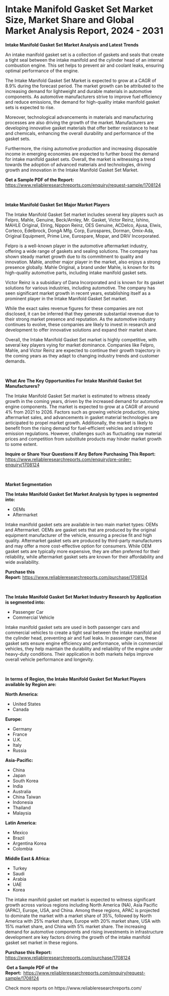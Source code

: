 <p><h1>Intake Manifold Gasket Set Market Size, Market Share and Global Market Analysis Report, 2024 - 2031</h1></p><p><strong>Intake Manifold Gasket Set Market Analysis and Latest Trends</strong></p>
<p><p>An intake manifold gasket set is a collection of gaskets and seals that create a tight seal between the intake manifold and the cylinder head of an internal combustion engine. This set helps to prevent air and coolant leaks, ensuring optimal performance of the engine.</p><p>The Intake Manifold Gasket Set Market is expected to grow at a CAGR of 8.9% during the forecast period. The market growth can be attributed to the increasing demand for lightweight and durable materials in automotive components. As automotive manufacturers strive to improve fuel efficiency and reduce emissions, the demand for high-quality intake manifold gasket sets is expected to rise.</p><p>Moreover, technological advancements in materials and manufacturing processes are also driving the growth of the market. Manufacturers are developing innovative gasket materials that offer better resistance to heat and chemicals, enhancing the overall durability and performance of the gasket sets.</p><p>Furthermore, the rising automotive production and increasing disposable income in emerging economies are expected to further boost the demand for intake manifold gasket sets. Overall, the market is witnessing a trend towards the adoption of advanced materials and technologies, driving growth and innovation in the Intake Manifold Gasket Set Market.</p></p>
<p><strong>Get a Sample PDF of the Report:&nbsp;</strong> <a href="https://www.reliableresearchreports.com/enquiry/request-sample/1708124">https://www.reliableresearchreports.com/enquiry/request-sample/1708124</a></p>
<p>&nbsp;</p>
<p><strong>Intake Manifold Gasket Set Major Market Players</strong></p>
<p><p>The Intake Manifold Gasket Set market includes several key players such as Felpro, Mahle, Genuine, Beck/Arnley, Mr. Gasket, Victor Reinz, Ishino, MAHLE Original, Elring, Nippon Reinz, OES Genuine, ACDelco, Ajusa, Elwis, Corteco, Edelbrock, DongA Mfg. Corp, Eurospares, Dorman, Omix-Ada, Original Equipment, Prime Line, Eurospare, Mopar, and DRiV Incorporated.</p><p>Felpro is a well-known player in the automotive aftermarket industry, offering a wide range of gaskets and sealing solutions. The company has shown steady market growth due to its commitment to quality and innovation. Mahle, another major player in the market, also enjoys a strong presence globally. Mahle Original, a brand under Mahle, is known for its high-quality automotive parts, including intake manifold gasket sets.</p><p>Victor Reinz is a subsidiary of Dana Incorporated and is known for its gasket solutions for various industries, including automotive. The company has seen significant market growth in recent years, establishing itself as a prominent player in the Intake Manifold Gasket Set market.</p><p>While the exact sales revenue figures for these companies are not disclosed, it can be inferred that they generate substantial revenue due to their strong market presence and reputation. As the automotive industry continues to evolve, these companies are likely to invest in research and development to offer innovative solutions and expand their market share.</p><p>Overall, the Intake Manifold Gasket Set market is highly competitive, with several key players vying for market dominance. Companies like Felpro, Mahle, and Victor Reinz are expected to continue their growth trajectory in the coming years as they adapt to changing industry trends and customer demands.</p></p>
<p>&nbsp;</p>
<p><strong>What Are The Key Opportunities For Intake Manifold Gasket Set Manufacturers?</strong></p>
<p><p>The Intake Manifold Gasket Set market is estimated to witness steady growth in the coming years, driven by the increased demand for automotive engine components. The market is expected to grow at a CAGR of around 4% from 2021 to 2026. Factors such as growing vehicle production, rising aftermarket sales, and advancements in gasket material technologies are anticipated to propel market growth. Additionally, the market is likely to benefit from the rising demand for fuel-efficient vehicles and stringent emission regulations. However, challenges such as fluctuating raw material prices and competition from substitute products may hinder market growth to some extent.</p></p>
<p><strong>Inquire or Share Your Questions If Any Before Purchasing This Report:</strong> <a href="https://www.reliableresearchreports.com/enquiry/pre-order-enquiry/1708124">https://www.reliableresearchreports.com/enquiry/pre-order-enquiry/1708124</a></p>
<p>&nbsp;</p>
<p><strong>Market Segmentation</strong></p>
<p><strong>The Intake Manifold Gasket Set Market Analysis by types is segmented into:</strong></p>
<p><ul><li>OEMs</li><li>Aftermarket</li></ul></p>
<p><p>Intake manifold gasket sets are available in two main market types: OEMs and Aftermarket. OEMs are gasket sets that are produced by the original equipment manufacturer of the vehicle, ensuring a precise fit and high quality. Aftermarket gasket sets are produced by third-party manufacturers and may offer a more cost-effective option for consumers. While OEM gasket sets are typically more expensive, they are often preferred for their reliability, while aftermarket gasket sets are known for their affordability and wide availability.</p></p>
<p><strong>Purchase this Report:&nbsp;</strong><a href="https://www.reliableresearchreports.com/purchase/1708124">https://www.reliableresearchreports.com/purchase/1708124</a></p>
<p>&nbsp;</p>
<p><strong>The Intake Manifold Gasket Set Market Industry Research by Application is segmented into:</strong></p>
<p><ul><li>Passenger Car</li><li>Commercial Vehicle</li></ul></p>
<p><p>Intake manifold gasket sets are used in both passenger cars and commercial vehicles to create a tight seal between the intake manifold and the cylinder head, preventing air and fuel leaks. In passenger cars, these gasket sets ensure engine efficiency and performance, while in commercial vehicles, they help maintain the durability and reliability of the engine under heavy-duty conditions. Their application in both markets helps improve overall vehicle performance and longevity.</p></p>
<p>&nbsp;</p>
<p><strong>In terms of Region, the Intake Manifold Gasket Set Market Players available by Region are:</strong></p>
<p>
    <p> <strong> North America: </strong>
        <ul>
            <li>United States</li>
            <li>Canada</li>
        </ul>
        </p> 
    <p> <strong> Europe: </strong>
        <ul>
            <li>Germany</li>
            <li>France</li>
            <li>U.K.</li>
            <li>Italy</li>
            <li>Russia</li>
        </ul>
        </p> 
    <p> <strong> Asia-Pacific: </strong>
        <ul>
            <li>China</li>
            <li>Japan</li>
            <li>South Korea</li>
            <li>India</li>
            <li>Australia</li>
            <li>China Taiwan</li>
            <li>Indonesia</li>
            <li>Thailand</li>
            <li>Malaysia</li>
        </ul>
        </p> 
    <p> <strong> Latin America: </strong>
        <ul>
            <li>Mexico</li>
            <li>Brazil</li>
            <li>Argentina Korea</li>
            <li>Colombia</li>
        </ul>
        </p> 
    <p> <strong> Middle East & Africa: </strong>
        <ul>
            <li>Turkey</li>
            <li>Saudi</li>
            <li>Arabia</li>
            <li>UAE</li>
            <li>Korea</li>
        </ul>
    </p>
    </p>
<p><p>The intake manifold gasket set market is expected to witness significant growth across various regions including North America (NA), Asia Pacific (APAC), Europe, USA, and China. Among these regions, APAC is projected to dominate the market with a market share of 35%, followed by North America with 25% market share, Europe with 20% market share, USA with 15% market share, and China with 5% market share. The increasing demand for automotive components and rising investments in infrastructure development are key factors driving the growth of the intake manifold gasket set market in these regions.</p></p>
<p><strong>Purchase this Report: </strong><a href="https://www.reliableresearchreports.com/purchase/1708124">https://www.reliableresearchreports.com/purchase/1708124</a></p>
<p>&nbsp;<strong>Get a Sample PDF of the Report:&nbsp;&nbsp;</strong><a href="https://www.reliableresearchreports.com/enquiry/request-sample/1708124">https://www.reliableresearchreports.com/enquiry/request-sample/1708124</a></p>
<p><strong></strong></p>
<p>Check more reports on https://www.reliableresearchreports.com/</p>